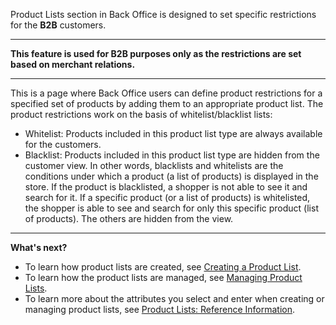 Product Lists section in Back Office is designed to set specific restrictions for the **B2B** customers. 
***
**This feature is used for B2B purposes only as the restrictions are set based on merchant relations.**
***
This is a page where Back Office users can define product restrictions for a specified set of products by adding them to an appropriate product list.
The product restrictions work on the basis of whitelist/blacklist lists:
* Whitelist: Products included in this product list type are always available for the customers.
* Blacklist: Products included in this product list type are hidden from the customer view.
In other words, blacklists and whitelists are the conditions under which a product (a list of products) is displayed in the store. 
If the product is blacklisted, a shopper is not able to see it and search for it.
If a specific product (or a list of products) is whitelisted, the shopper is able to see and search for only this specific product (list of products). The others are hidden from the view.
***
**What's next?**

* To learn how product lists are created, see [Creating a Product List](https://documentation.spryker.com/v4/docs/creating-a-product-list).
* To learn how the product lists are managed, see [Managing Product Lists](https://documentation.spryker.com/v4/docs/managing-product-lists).
* To learn more about the attributes you select and enter when creating or managing product lists, see [Product Lists: Reference Information](https://documentation.spryker.com/v4/docs/product-lists-reference-information).